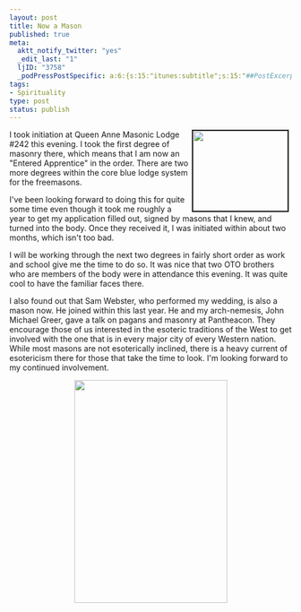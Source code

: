 ```yaml
--- 
layout: post
title: Now a Mason
published: true
meta: 
  aktt_notify_twitter: "yes"
  _edit_last: "1"
  ljID: "3758"
  _podPressPostSpecific: a:6:{s:15:"itunes:subtitle";s:15:"##PostExcerpt##";s:14:"itunes:summary";s:15:"##PostExcerpt##";s:15:"itunes:keywords";s:17:"##WordPressCats##";s:13:"itunes:author";s:10:"##Global##";s:15:"itunes:explicit";s:7:"Default";s:12:"itunes:block";s:7:"Default";}
tags: 
- Spirituality
type: post
status: publish
---
```

 <img src="http://www.openbuddha.com/images/square-compass.gif" align="right" border="2" height="143" hspace="5" width="169" />

I took initiation at Queen Anne Masonic Lodge #242 this evening. I took the first degree of masonry there, which means that I am now an "Entered Apprentice" in the order. There are two more degrees within the core blue lodge system for the freemasons.

I've been looking forward to doing this for quite some time even though it took me roughly a year to get my application filled out, signed by masons that I knew, and turned into the body. Once they received it, I was initiated within about two months, which isn't too bad.

I will be working through the next two degrees in fairly short order as work and school give me the time to do so. It was nice that two OTO brothers who are members of the body were in attendance this evening. It was quite cool to have the familiar faces there.

I also found out that Sam Webster, who performed my wedding, is also a mason now. He joined within this last year. He and my arch-nemesis, John Michael Greer, gave a talk on pagans and masonry at Pantheacon. They encourage those of us interested in the esoteric traditions of the West to get involved with the one that is in every major city of every Western nation. While most masons are not esoterically inclined, there is a heavy current of esotericism there for those that take the time to look. I'm looking forward to my continued involvement.
<p align="center"> <img src="http://www.openbuddha.com/images/lady_frieda_harris_1st_degree.jpg" border="0" height="398" width="273" /></p>
